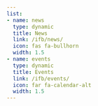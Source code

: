 ```yaml
---
list:
- name: news
  type: dynamic
  title: News
  link: /ifb/news/
  icon: fas fa-bullhorn
  width: 1.5
- name: events
  type: dynamic
  title: Events
  link: /ifb/events/
  icon: far fa-calendar-alt
  width: 1.5
---
```


